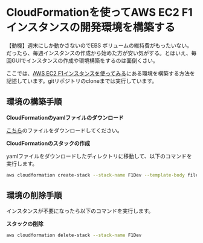 # CloudFormationを使ってAWS EC2 F1インスタンスの開発環境を構築する

【動機】週末にしか動かさないのでEBS ボリュームの維持費がもったいない。だったら、毎週インスタンスの作成から始めた方が安い気がする。とはいえ、毎回GUIでインスタンスの作成や環境構築をするのは面倒くさい。

ここでは、[AWS EC2 F1インスタンスを使ってみる](https://github.com/horie-t/memo/blob/master/aws-f1/index.html)にある環境を構築する方法を記述しています。gitリポジトリのcloneまでは実行しています。

## 環境の構築手順

**CloudFormationのyamlファイルのダウンロード**

[こちら](https://github.com/horie-t/aws-fpga/blob/master/CloudFormation/cloud_formation.yaml)のファイルをダウンロードしてください。

**CloudFormationのスタックの作成**

yamlファイルをダウンロードしたディレクトリに移動して、以下のコマンドを実行します。

```bash
aws cloudformation create-stack --stack-name F1Dev --template-body file://`pwd`/cloud_formation.yaml  --parameters ParameterKey=KeyPairParameter,ParameterValue=キーペアの名前
```

## 環境の削除手順

インスタンスが不要になったら以下のコマンドを実行します。

**スタックの削除**

```bash
aws cloudformation delete-stack --stack-name F1Dev
```
